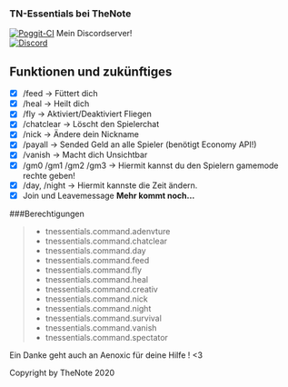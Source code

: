 ### TN-Essentials bei TheNote

[![Poggit-CI](https://poggit.pmmp.io/ci.badge/errox404/MatriXGameZ-Essential/)](https://poggit.pmmp.io/ci/errox404/MatriXGameZ-Essential/)
Mein Discordserver! <br>
[![Discord](https://img.shields.io/discord/427472879072968714.svg?style=flat-square&label=discord&colorB=7289da)](https://discord.gg/XwXKuvy) <br>
## Funktionen und zukünftiges
- [x] /feed -> Füttert dich
- [x] /heal -> Heilt dich
- [x] /fly -> Aktiviert/Deaktiviert Fliegen
- [x] /chatclear -> Löscht den Spielerchat
- [x] /nick -> Ändere dein Nickname
- [x] /payall -> Sended Geld an alle Spieler (benötigt Economy API!)
- [x] /vanish -> Macht dich Unsichtbar
- [x] /gm0 /gm1 /gm2 /gm3 -> Hiermit kannst du den Spielern gamemode rechte geben!
- [x] /day, /night -> Hiermit kannste die Zeit ändern.
- [x] Join und Leavemessage 
__Mehr kommt noch...__

###Berechtigungen

> - tnessentials.command.adenvture
> - tnessentials.command.chatclear
> - tnessentials.command.day
> - tnessentials.command.feed
> - tnessentials.command.fly
> - tnessentials.command.heal
> - tnessentials.command.creativ
> - tnessentials.command.nick
> - tnessentials.command.night
> - tnessentials.command.survival
> - tnessentials.command.vanish
> - tnessentials.command.spectator

Ein Danke geht auch an Aenoxic für deine Hilfe ! <3

Copyright by TheNote 2020
